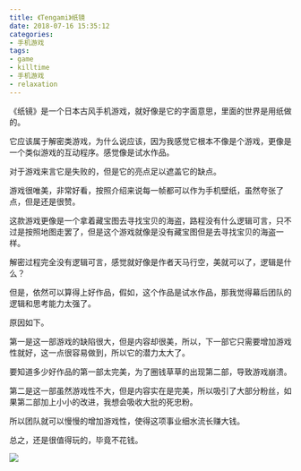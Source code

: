 ```yaml
---
title: 《Tengami》纸镜
date: 2018-07-16 15:35:12
categories:
- 手机游戏
tags:
- game
- killtime
- 手机游戏
- relaxation
---
```

《纸镜》是一个日本古风手机游戏，就好像是它的字面意思，里面的世界是用纸做的。

<!-- more -->

它应该属于解密类游戏，为什么说应该，因为我感觉它根本不像是个游戏，更像是一个类似游戏的互动程序。感觉像是试水作品。

对于游戏来言它是失败的，但是它的亮点足以遮盖它的缺点。

游戏很唯美，非常好看，按照介绍来说每一帧都可以作为手机壁纸，虽然夸张了点，但是还是很赞。

这款游戏更像是一个拿着藏宝图去寻找宝贝的海盗，路程没有什么逻辑可言，只不过是按照地图走罢了，但是这个游戏就像是没有藏宝图但是去寻找宝贝的海盗一样。

解密过程完全没有逻辑可言，感觉就好像是作者天马行空，美就可以了，逻辑是什么？

但是，依然可以算得上好作品，假如，这个作品是试水作品，那我觉得幕后团队的逻辑和思考能力太强了。

原因如下。

第一是这一部游戏的缺陷很大，但是内容却很美，所以，下一部它只需要增加游戏性就好，这一点很容易做到，所以它的潜力太大了。

要知道多少好作品的第一部太完美，为了圈钱草草的出现第二部，导致游戏崩溃。

第二是这一部虽然游戏性不大，但是内容实在是完美，所以吸引了大部分粉丝，如果第二部加上小小的改进，我想会吸收大批的死忠粉。

所以团队就可以慢慢的增加游戏性，使得这项事业细水流长赚大钱。

总之，还是很值得玩的，毕竟不花钱。

![](/images/phone_game/2.png)
